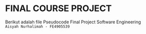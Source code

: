 # FINAL COURSE PROJECT
Berikut adalah file Pseudocode Final Project Software Engineering <br>
`Aisyah Nurhalimah - FE4905539`

